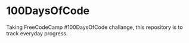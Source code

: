 # 100DaysOfCode
Taking FreeCodeCamp #100DaysOfCode challange, this repository is to track everyday progress.
